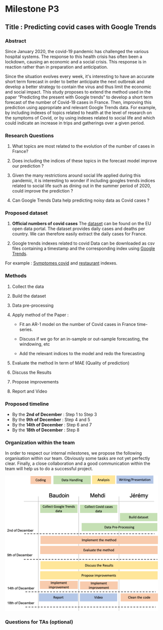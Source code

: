 # Milestone P3


## Title : Predicting covid cases with Google Trends

### Abstract
Since January 2020, the covid-19 pandemic has challenged the various hospital systems. The response to this health crisis has often been a lockdown, causing an economic and a social crisis. This response is in reaction rather than in preparation and anticipation.

Since the situation evolves every week, it's interesting to have an accurate short term forecast in order to better anticipate the next outbreak and develop a better strategy to contain the virus and thus limit the economic and social impact. This study proposes to extend the method used in the paper “Predicting the present with Google trends” to develop a short term forecast of the number of Covid-19 cases in France. Then, improving this prediction using appropriate and relevant Google Trends data. For example, by including indexes of topics related to health at the level of research on the symptoms of Covid, or by using indexes related to social life and which could indicate an increase in trips and gatherings over a given period.

### Research Questions

1.  What topics are most related to the evolution of the number of cases in France?
    
2.  Does including the indices of these topics in the forecast model improve our prediction ?
    
3.  Given the many restrictions around social life applied during this pandemic, it is interesting to wonder if including googles trends indices related to social life such as dining out in the summer period of 2020, could improve the prediction ?
    
4.  Can Google Trends Data help predicting noisy data as Covid cases ?
    

### Proposed dataset
 
1. **Official numbers of covid cases**
The [dataset](https://opendata.ecdc.europa.eu/covid19/casedistribution/csv) can be found on the EU open data portal. The dataset provides daily cases and deaths per country. We can therefore easily extract the daily cases for France.

2. Google trends indexes related to covid
Data can be downloaded as csv files containing a timestamp and the corresponding index using [Google Trends](https://trends.google.com/trends/?geo=US).

For example : [Symptomes covid](https://trends.google.fr/trends/explore?q=symptomes%20covid&geo=FR) and [restaurant](https://trends.google.fr/trends/explore?geo=FR&q=Top%2010%20restaurant) indexes.


### Methods
    

1.  Collect the data
    
2.  Build the dataset
    
3.  Data pre-processing
    
4.  Apply method of the Paper :
    

	- Fit an AR-1 model on the number of Covid cases in France time-series.

	- Discuss if we go for an in-sample or out-sample forecasting, the windowing, etc

	- Add the relevant indices to the model and redo the forecasting

5.  Evaluate the method
In term of MAE (Quality of prediction)

6. Discuss the Results
    
7.  Propose improvements

8. Report and Video
    
### Proposed timeline
- By the **2nd of December** : Step 1 to Step 3
- By the **9th of December** : Step 4 and 5
- By the **14th of December** : Step 6 and 7
- By the **18th of December** : Step 8
    
### Organization within the team

In order to respect our internal milestones, we propose the following organisation within our team. Obviously some tasks are not yet perfectly clear. Finally, a close collaboration and a good communication within the team will help us to do a successful project.

![Organisation within the team](https://github.com/epfl-ada/ada-2020-project-milestone-p3-data-y-nada-mas-1/blob/main/orga.png)

### Questions for TAs (optional)
    

